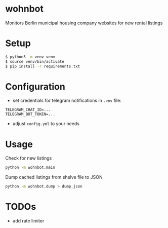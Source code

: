# wohnbot
Monitors Berlin municipal housing company websites for new rental listings

# Setup
```bash
$ python3 -m venv venv
$ source venv/bin/activate
$ pip install -r requirements.txt
```

# Configuration
- set credentials for telegram notifications in `.env` file: 
```
TELEGRAM_CHAT_ID=...
TELEGRAM_BOT_TOKEN=...
```
- adjust `config.yml` to your needs

# Usage
Check for new listings
```bash
python -m wohnbot.main
```

Dump cached listings from shelve file to JSON
```bash
python -m wohnbot.dump > dump.json
```

# TODOs
- add rate limiter